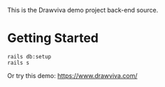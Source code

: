This is the Drawviva demo project back-end source.

# Getting Started
```
rails db:setup
rails s
```
Or try this demo:
https://www.drawviva.com/
